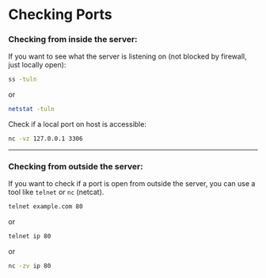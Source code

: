 # Checking Ports

### Checking from inside the server:

If you want to see what the server is listening on (not blocked by firewall, just locally open):

```bash
ss -tuln
```
or
```bash
netstat -tuln
```
Check if a local port on host is accessible:
```bash
nc -vz 127.0.0.1 3306
```
---

### Checking from outside the server:

If you want to check if a port is open from outside the server, you can use a tool like `telnet` or `nc` (netcat).

```bash
telnet example.com 80
```
or
```bash
telnet ip 80
```
or

```bash
nc -zv ip 80
```
